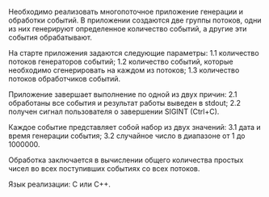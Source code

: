 Необходимо реализовать многопоточное приложение генерации и обработки событий.
В приложении создаются две группы потоков, одни из них генерируют определенное
количество событий, а другие эти события обрабатывают.

На старте приложения задаются следующие параметры:
1.1 количество потоков генераторов событий;
1.2 количество событий, которые необходимо сгенерировать на каждом из потоков;
1.3 количество потоков обработчиков событий.

Приложение завершает выполнение по одной из двух причин:
2.1 обработаны все события и результат работы выведен в stdout;
2.2 получен сигнал пользователя о завершении SIGINT (Ctrl+C).

Каждое событие представляет собой набор из двух значений:
3.1 дата и время генерации события;
3.2 случайное число в диапазоне от 1 до 1000000.

Обработка заключается в вычислении общего количества простых чисел во всех
поступивших событиях со всех потоков.

Язык реализации: С или С++.
